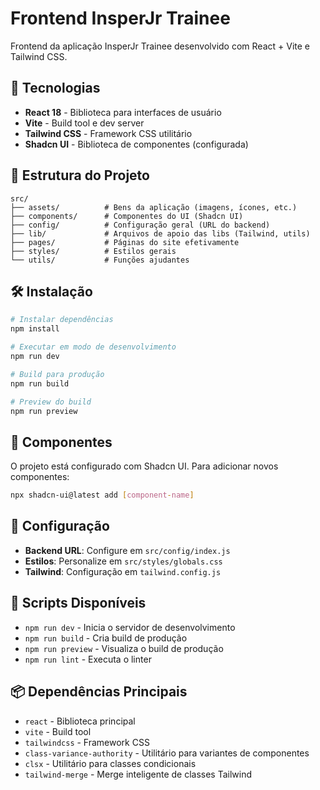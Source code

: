 # Frontend InsperJr Trainee

Frontend da aplicação InsperJr Trainee desenvolvido com React + Vite e Tailwind CSS.

## 🚀 Tecnologias

- **React 18** - Biblioteca para interfaces de usuário
- **Vite** - Build tool e dev server
- **Tailwind CSS** - Framework CSS utilitário
- **Shadcn UI** - Biblioteca de componentes (configurada)

## 📁 Estrutura do Projeto

```
src/
├── assets/          # Bens da aplicação (imagens, ícones, etc.)
├── components/      # Componentes do UI (Shadcn UI)
├── config/          # Configuração geral (URL do backend)
├── lib/             # Arquivos de apoio das libs (Tailwind, utils)
├── pages/           # Páginas do site efetivamente
├── styles/          # Estilos gerais
└── utils/           # Funções ajudantes
```

## 🛠️ Instalação

```bash
# Instalar dependências
npm install

# Executar em modo de desenvolvimento
npm run dev

# Build para produção
npm run build

# Preview do build
npm run preview
```

## 🎨 Componentes

O projeto está configurado com Shadcn UI. Para adicionar novos componentes:

```bash
npx shadcn-ui@latest add [component-name]
```

## 📝 Configuração

- **Backend URL**: Configure em `src/config/index.js`
- **Estilos**: Personalize em `src/styles/globals.css`
- **Tailwind**: Configuração em `tailwind.config.js`

## 🔧 Scripts Disponíveis

- `npm run dev` - Inicia o servidor de desenvolvimento
- `npm run build` - Cria build de produção
- `npm run preview` - Visualiza o build de produção
- `npm run lint` - Executa o linter

## 📦 Dependências Principais

- `react` - Biblioteca principal
- `vite` - Build tool
- `tailwindcss` - Framework CSS
- `class-variance-authority` - Utilitário para variantes de componentes
- `clsx` - Utilitário para classes condicionais
- `tailwind-merge` - Merge inteligente de classes Tailwind